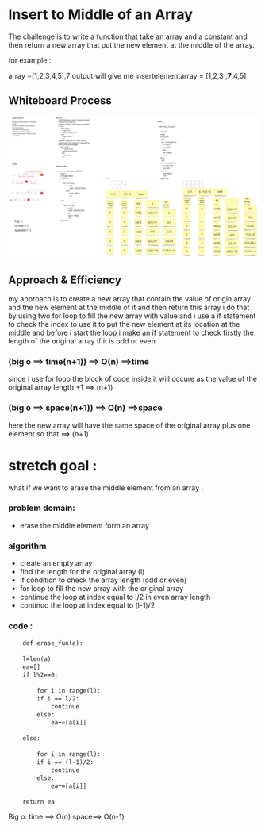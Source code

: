 # Insert to Middle of an Array
The challenge is to write a function that take an array and a constant and then return a new array that put the new element at the middle of the array. 

for example :

array =[1,2,3,4,5],7
output will give me 
insertelementarray = [1,2,3 ,**7**,4,5]  

## Whiteboard Process
![Whiteboard challenge](/picture/insertShiftArray.jpg "Whiteboard challenge" )


## Approach & Efficiency
<!-- What approach did you take? Discuss Why. What is the Big O space/time for this approach? -->
my approach is to create a new array that contain the value of origin array and the new element at the middle of it and then return this array 
i do that by using two for loop to fill the new array with value and i use a if statement to check the index to use it to put the new element at its location at the middle and before i start the loop i make an if statement to check firstly the length of the original array if it is odd or even 
### (big o ==> time(n+1)) ==> O(n) ==>time
since i use for loop the block of code inside it will occure as the value of the original array length +1 ==> (n+1)


### (big o ==> space(n+1)) ==> O(n) ==>space  
here the new array will have the same space of the original array plus one element so that ==> (n+1)


# stretch goal :
what if we want to erase the middle element from an array .

### problem domain: 
- erase the middle element form an array 

### algorithm
- create an empty array 
- find the length for the original array (l)
- if condition to check the array length (odd or even)
- for loop to fill the new array with the original array
- continue the loop at index equal to l/2 in even array length
- continuo the loop at index equal to (l-1)/2

### code :

        def erase_fun(a):

        l=len(a)
        ea=[]
        if l%2==0:
            
            for i in range(l):
            if i == l/2:
                continue
            else:
                ea+=[a[i]]
                
        else:
            
            for i in range(l):
            if i == (l-1)/2:
                continue
            else:
                ea+=[a[i]]
                
        return ea
Big o:
time ==> O(n)
space==> O(n-1)
